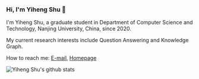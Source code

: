 ### Hi, I'm Yiheng Shu 👋

<!--
**lzw429/lzw429** is a ✨ _special_ ✨ repository because its `README.md` (this file) appears on your GitHub profile.


-->
I'm Yiheng Shu, a graduate student in Department of Computer Science and Technology, Nanjing University, China, since 2020. 

My current research interests include Question Answering and Knowledge Graph.

How to reach me: [E-mail](mailto:yhshu@smail.nju.edu.cn), [Homepage](https://yihengshu.github.io)

![Yiheng Shu's github stats](https://github-readme-stats.vercel.app/api?username=lzw429&count_private=true&show_icons=true)
